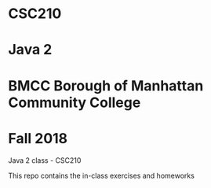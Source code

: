# CSC210
# Java 2
# BMCC Borough of Manhattan Community College
# Fall 2018

Java 2 class - CSC210


This repo contains the in-class exercises and homeworks 
